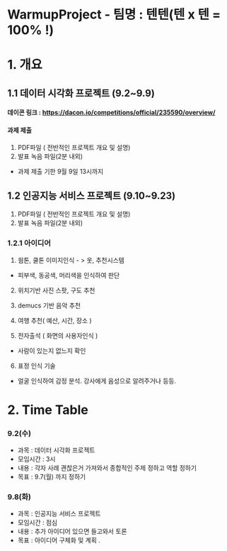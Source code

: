 # WarmupProject - 팀명 : 텐텐(텐 x 텐 = 100% !)
# 1. 개요

## 1.1 데이터 시각화 프로젝트 (9.2~9.9)

#### 데이콘 링크 : https://dacon.io/competitions/official/235590/overview/

#### 과제 제출 
1) PDF파일 ( 전반적인 프로젝트 개요 및 설명)  
2) 발표 녹음 파일(2분 내외)
- 과제 제출 기한 9월 9일 13시까지

## 1.2 인공지능 서비스 프로젝트 (9.10~9.23)
1) PDF파일 ( 전반적인 프로젝트 개요 및 설명)  
2) 발표 녹음 파일(2분 내외)

### 1.2.1 아이디어

1) 웜톤, 쿨톤 이미지인식 - > 옷, 추천시스템 
- 피부색, 동공색, 머리색을 인식하여 판단

2) 위치기반 사진 스팟, 구도 추천 

3) demucs 기반 음악 추천

4) 여행 추천( 예산, 시간, 장소 )

5) 전자출석 ( 화면의 사용자인식 )
- 사람이 있는지 없느지 확인 

6) 표정 인식 기술
- 얼굴 인식하여 감정 분석. 강사에게 음성으로 알려주거나 등등.


# 2. Time Table
### 9.2(수)
* 과목 : 데이터 시각화 프로젝트
* 모임시간 : 3시 
* 내용 : 각자 사례 괜찮은거 가져와서 종합적인 주제 정하고 역할 정하기
* 목표 : 9.7(월) 까지 정하기 

### 
### 9.8(화)
- 과목 : 인공지능 서비스 프로젝트
- 모임시간 : 점심
- 내용 : 추가 아이디어 있으면 들고와서 토론
- 목표 : 아이디어 구체화 및 계획 .

